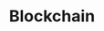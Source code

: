 ---
title: Blockchain
description: Explore Polkadot's development tools for testing and validation, including Chopsticks for forking live chains and Zombienet for testing, spawning, and validation.
hide: 
    - feedback
template: subsection-index-page.html
---